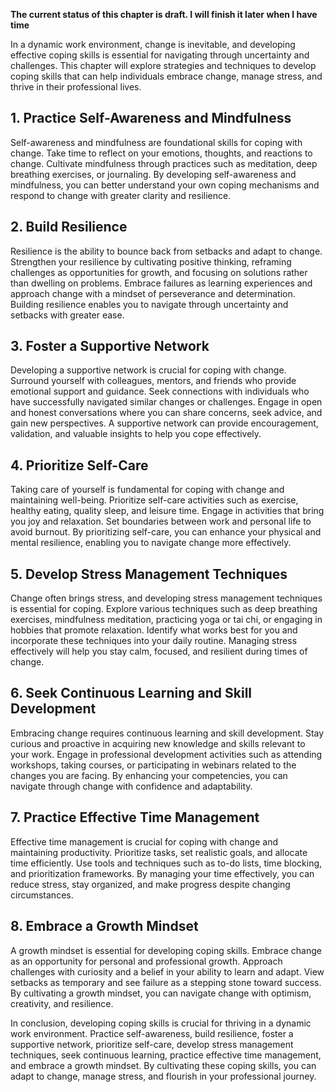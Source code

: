 **The current status of this chapter is draft. I will finish it later when I have time**

In a dynamic work environment, change is inevitable, and developing effective coping skills is essential for navigating through uncertainty and challenges. This chapter will explore strategies and techniques to develop coping skills that can help individuals embrace change, manage stress, and thrive in their professional lives.

**1. Practice Self-Awareness and Mindfulness**
----------------------------------------------

Self-awareness and mindfulness are foundational skills for coping with change. Take time to reflect on your emotions, thoughts, and reactions to change. Cultivate mindfulness through practices such as meditation, deep breathing exercises, or journaling. By developing self-awareness and mindfulness, you can better understand your own coping mechanisms and respond to change with greater clarity and resilience.

**2. Build Resilience**
-----------------------

Resilience is the ability to bounce back from setbacks and adapt to change. Strengthen your resilience by cultivating positive thinking, reframing challenges as opportunities for growth, and focusing on solutions rather than dwelling on problems. Embrace failures as learning experiences and approach change with a mindset of perseverance and determination. Building resilience enables you to navigate through uncertainty and setbacks with greater ease.

**3. Foster a Supportive Network**
----------------------------------

Developing a supportive network is crucial for coping with change. Surround yourself with colleagues, mentors, and friends who provide emotional support and guidance. Seek connections with individuals who have successfully navigated similar changes or challenges. Engage in open and honest conversations where you can share concerns, seek advice, and gain new perspectives. A supportive network can provide encouragement, validation, and valuable insights to help you cope effectively.

**4. Prioritize Self-Care**
---------------------------

Taking care of yourself is fundamental for coping with change and maintaining well-being. Prioritize self-care activities such as exercise, healthy eating, quality sleep, and leisure time. Engage in activities that bring you joy and relaxation. Set boundaries between work and personal life to avoid burnout. By prioritizing self-care, you can enhance your physical and mental resilience, enabling you to navigate change more effectively.

**5. Develop Stress Management Techniques**
-------------------------------------------

Change often brings stress, and developing stress management techniques is essential for coping. Explore various techniques such as deep breathing exercises, mindfulness meditation, practicing yoga or tai chi, or engaging in hobbies that promote relaxation. Identify what works best for you and incorporate these techniques into your daily routine. Managing stress effectively will help you stay calm, focused, and resilient during times of change.

**6. Seek Continuous Learning and Skill Development**
-----------------------------------------------------

Embracing change requires continuous learning and skill development. Stay curious and proactive in acquiring new knowledge and skills relevant to your work. Engage in professional development activities such as attending workshops, taking courses, or participating in webinars related to the changes you are facing. By enhancing your competencies, you can navigate through change with confidence and adaptability.

**7. Practice Effective Time Management**
-----------------------------------------

Effective time management is crucial for coping with change and maintaining productivity. Prioritize tasks, set realistic goals, and allocate time efficiently. Use tools and techniques such as to-do lists, time blocking, and prioritization frameworks. By managing your time effectively, you can reduce stress, stay organized, and make progress despite changing circumstances.

**8. Embrace a Growth Mindset**
-------------------------------

A growth mindset is essential for developing coping skills. Embrace change as an opportunity for personal and professional growth. Approach challenges with curiosity and a belief in your ability to learn and adapt. View setbacks as temporary and see failure as a stepping stone toward success. By cultivating a growth mindset, you can navigate change with optimism, creativity, and resilience.

In conclusion, developing coping skills is crucial for thriving in a dynamic work environment. Practice self-awareness, build resilience, foster a supportive network, prioritize self-care, develop stress management techniques, seek continuous learning, practice effective time management, and embrace a growth mindset. By cultivating these coping skills, you can adapt to change, manage stress, and flourish in your professional journey.

